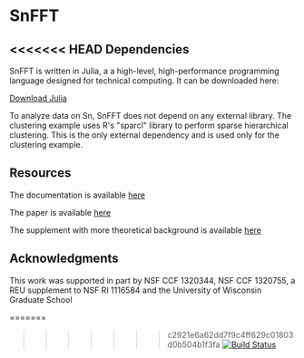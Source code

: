 # SnFFT

<<<<<<< HEAD
Dependencies
------------
SnFFT is written in Julia, a a high-level, high-performance programming language designed for technical computing.  It can be downloaded here:

[Download Julia](http://julialang.org/downloads/)

To analyze data on Sn, SnFFT does not depend on any external library.  The clustering example uses R's "sparcl" library to perform sparse hierarchical clustering.  This is the only external dependency and is used only for the clustering example.  

Resources
---------
The documentation is available [here](http://snfftjl.readthedocs.org/en/latest/index.html)

The paper is available [here](http://pages.cs.wisc.edu/~plumb/SnFFT/SnFFT.pdf)

The supplement with more theoretical background is available [here](http://pages.cs.wisc.edu/~plumb/SnFFT/Supplement.pdf)

Acknowledgments
---------------
This work was supported in part by NSF CCF 1320344, NSF CCF 1320755, a REU supplement to NSF RI 1116584 and the University of Wisconsin Graduate School


=======
>>>>>>> c2921e6a62dd7f9c4ff629c01803d0b504b1f3fa
[![Build Status](https://travis-ci.org/GDPlumb/SnFFT.jl.svg?branch=master)](https://travis-ci.org/GDPlumb/SnFFT.jl)
